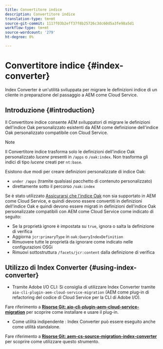 ```yaml
---
title: Convertitore indice
description: Convertitore indice
translation-type: tm+mt
source-git-commit: 1117f03b2eff37f8b25726c3dc60d5a3fe98a5d1
workflow-type: tm+mt
source-wordcount: '279'
ht-degree: 0%

---
```



# Convertitore indice {#index-converter}

Index Converter è un&#39;utilità sviluppata per migrare le definizioni indice di un cliente in preparazione del passaggio a AEM come Cloud Service.

## Introduzione {#introduction}

Il Convertitore indice consente AEM sviluppatori di migrare le definizioni dell&#39;indice Oak personalizzato esistenti da AEM come definizione dell&#39;indice Oak personalizzato compatibile con Cloud Service.

>[!NOTE]
>Il Convertitore indice trasforma solo le definizioni dell&#39;indice Oak personalizzato *lucene* presenti in `/apps` o `/oak:index`. Non trasforma gli indici di tipo *lucene* creati per `nt:base`.

Esistono due modi per creare definizioni personalizzate di indice Oak:

* `under /apps` (tramite qualsiasi pacchetto di contenuto personalizzato)
* direttamente sotto il percorso `/oak:index`

Se è stato utilizzato [Assicurarsi che l&#39;indice Oak](https://adobe-consulting-services.github.io/acs-aem-commons/features/ensure-oak-index/index.html) non sia supportato in AEM come Cloud Service, e quindi devono essere convertiti in definizioni dell&#39;indice Oak e quindi devono essere migrati in definizioni dell&#39;indice Oak personalizzate compatibili con AEM come Cloud Service come indicato di seguito:

* Se la proprietà ignore è impostata su `true`, ignora o salta la definizione di verifica
* Aggiorna `jcr:primaryType` in `oak:QueryIndexDefinition`
* Rimuovere tutte le proprietà da ignorare come indicato nelle configurazioni OSGi
* Rimuovi sottostruttura `/facets/jcr:content` dalla definizione di verifica

## Utilizzo di Index Converter {#using-index-converter}

* Tramite  Adobe I/O CLI: Si consiglia di utilizzare Index Converter tramite `aio-cli-plugin-aem-cloud-service-migration` (AEM come plug-in di refactoring del codice di Cloud Service per la  CLI di Adobe I/O).

Fare riferimento a **[Risorse Git: aio-cli-plugin-aem-cloud-service-migration](https://github.com/adobe/aio-cli-plugin-aem-cloud-service-migration#introduction)** per scoprire come installare e usare il plug-in.

* Come utilità indipendente : Index Converter può essere eseguito anche come utilità standalone.

Fare riferimento a **[Risorse Git: aem-cs-source-migration-index-converter](https://github.com/adobe/aem-cloud-service-source-migration/tree/master/packages/index-converter)** per scoprire come utilizzare questo strumento.



